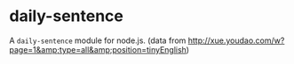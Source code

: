 daily-sentence
==============

A `daily-sentence` module for node.js. (data from http://xue.youdao.com/w?page=1&amp;type=all&amp;position=tinyEnglish)
